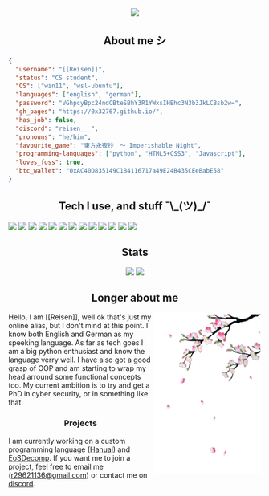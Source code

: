 <div align="center">
  <img src="https://c.tenor.com/j7v03WxPm6IAAAAC/tenor.gif" width="128">
</div>

<div align="center">
  <h2>About me シ</h2>
</div>

```json
{
  "username": "[[Reisen]]",
  "status": "CS student",
  "OS": ["win11", "wsl-ubuntu"],
  "languages": ["english", "german"],
  "password": "VGhpcyBpc24ndCBteSBhY3R1YWxsIHBhc3N3b3JkLCBsb2w=",
  "gh_pages": "https://0x32767.github.io/",
  "has_job": false,
  "discord": "reisen___",
  "pronouns": "he/him",
  "favourite_game": "東方永夜抄　～ Imperishable Night",
  "programming-languages": ["python", "HTML5+CSS3", "Javascript"],
  "loves_foss": true,
  "btc_wallet": "0xAC40D835149C1B4116717a49E24B435CEeBabE58"
}
```

<div align="center">
  <h2>Tech I use, and stuff ¯\_(ツ)_/¯</h2>
</div>

<img src="https://img.shields.io/badge/html5%20-%23E34F26.svg?&style=for-the-badge&logo=html5&logoColor=white"> <img src="https://img.shields.io/badge/css3%20-%231572B6.svg?&style=for-the-badge&logo=css3&logoColor=white"> <img src="https://img.shields.io/badge/javascript%20-%23323330.svg?&style=for-the-badge&logo=javascript&logoColor=%23F7DF1E"> <img src="https://img.shields.io/badge/php-%23777BB4?style=for-the-badge&logo=php&logoColor=white"> <img src="https://img.shields.io/badge/Python-%233776AB?style=for-the-badge&logo=python&logoColor=white"> <img src="https://img.shields.io/badge/git-%23F05032?style=for-the-badge&logo=git&logoColor=white"> <img src="https://img.shields.io/badge/pycharm-%23000000?style=for-the-badge&logo=pycharm&logoColor=white"> <img src="https://img.shields.io/badge/visual%20studio%20code-%23007ACC?style=for-the-badge&logo=visualstudiocode&logoColor=white"> <a href="https://www.blockchain.com/explorer/addresses/btc/bc1qexs0s7s9jgmr54cdsjlls6wcll4lysf64q5kr4"><img src="https://img.shields.io/badge/bitcoin-%23F7931A?style=for-the-badge&logo=bitcoin&logoColor=white"></a> <img src="https://img.shields.io/badge/CS%20student-%234285F4?style=for-the-badge&logo=googlescholar&logoColor=white"> <a href="https://discordapp.com/users/827181645672480798/"><img src="https://img.shields.io/badge/[[reisen]]-%237289DA.svg?&style=for-the-badge&logo=discord&logoColor=white"></a> <img src="https://img.shields.io/badge/Kaggle-%2320BEFF.svg?&style=for-the-badge&logo=kaggle&logoColor=white"> <img src="https://img.shields.io/badge/git%20hub-%23000?style=for-the-badge&logo=github&logoColor=white">

<div align="center">
  <h2>Stats</h2>

  <img src="https://github-profile-summary-cards.vercel.app/api/cards/profile-details?username=0x32767&theme=github" height="250">
  <img src="https://github-readme-stats.vercel.app/api?username=0x32767&theme=github&include_all_commits=true&count_private=true&show_icons=true" height="250">
</div>

<div align="center">
  <h2>Longer about me</h2>
</div>

<img src="cherry-blossom.gif" align="right">

Hello, I am [[Reisen]], well ok that's just my online alias, but I don't mind at this point. I know both English and German as my speeking language. As far as tech goes I am a big python enthusiast and know the language verry well. I have also got a good grasp of OOP and am starting to wrap my head arround some functional concepts too. My current ambition is to try and get a PhD in cyber security, or in something like that.

<div align="center">
  <h3>Projects</h3>
</div>

I am currently working on a custom programming language (<a href="https://github.com/Goof-Labs/hanual">Hanual</a>) and <a href="https://github.com/wearrrrr/EoSDecomp">EoSDecomp</a>. If you want me to join a project, feel free to email me (r29621136@gmail.com) or contact me on <a href="https://discordapp.com/users/827181645672480798/">discord</a>.
